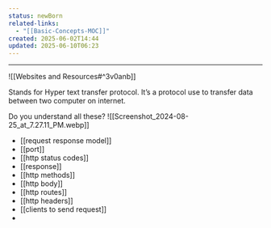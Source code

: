 ```yaml
---
status: newBorn
related-links:
  - "[[Basic-Concepts-MOC]]"
created: 2025-06-02T14:44
updated: 2025-06-10T06:23
---
```

---
![[Websites and Resources#^3v0anb]]

Stands for Hyper text transfer protocol. It’s a protocol use to transfer data between two computer on internet.

Do you understand all these?
![[Screenshot_2024-08-25_at_7.27.11_PM.webp]]

- [[request response model]]
- [[port]]
- [[http status codes]]
- [[response]]
- [[http methods]]
- [[http body]]
- [[http routes]]
- [[http headers]]
- [[clients to send request]]
- 


